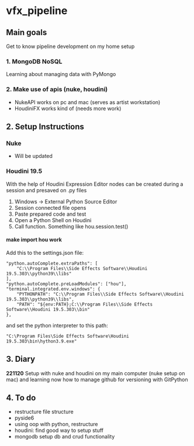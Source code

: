 # vfx_pipeline

## Main goals
Get to know pipeline development on my home setup

### 1. MongoDB NoSQL
Learning about managing data with PyMongo

### 2. Make use of apis (nuke, houdini)
- NukeAPI works on pc and mac (serves as artist workstation)
- HoudiniFX works kind of (needs more work)

## 2. Setup Instructions
### Nuke
- Will be updated

### Houdini 19.5
With the help of Houdini Expression Editor nodes can be created during a session and presaved on .py files

1. Windows -> External Python Source Editor
2. Session connected file opens
3. Paste prepared code and test
4. Open a Python Shell on Houdini
5. Call function. Something like hou.session.test()

#### make import hou work
Add this to the settings.json file:

```
"python.autoComplete.extraPaths": [
    "C:\\Program Files\\Side Effects Software\\Houdini 19.5.303\\python39\\libs"
],
"python.autoComplete.preLoadModules": ["hou"],
"terminal.integrated.env.windows": {
    "PYTHONPATH": "C:\\Program Files\\Side Effects Software\\Houdini 19.5.303\\python39\\libs",
    "PATH": "${env:PATH};C:\\Program Files\\Side Effects Software\\Houdini 19.5.303\\bin"
},
```

and set the python interpreter to this path:

```
"C:\Program Files\Side Effects Software\Houdini 19.5.303\bin\hython3.9.exe"
```

## 3. Diary
**221120** Setup with nuke and houdini on my main computer (nuke setup on mac) and learning now how to manage github for versioning with GitPython

## 4. To do
- restructure file structure
- pyside6
- using oop with python, restructure
- houdini: find good way to setup stuff
- mongodb setup db and crud functionality